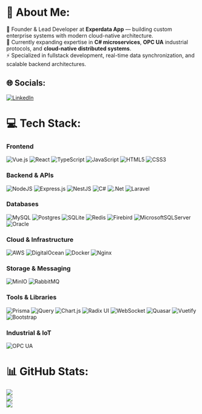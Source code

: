 # 💫 About Me:
🔭 Founder & Lead Developer at **Experdata App** — building custom enterprise systems with modern cloud-native architecture.<br>🌱 Currently expanding expertise in **C# microservices**, **OPC UA** industrial protocols, and **cloud-native distributed systems**.<br>⚡ Specialized in fullstack development, real-time data synchronization, and scalable backend architectures.

## 🌐 Socials:
[![LinkedIn](https://img.shields.io/badge/LinkedIn-%230077B5.svg?logo=linkedin&logoColor=white)](https://linkedin.com/in/lucas-munaro-388332172/) 

# 💻 Tech Stack:

### Frontend
![Vue.js](https://img.shields.io/badge/vuejs-%2335495e.svg?style=for-the-badge&logo=vuedotjs&logoColor=%234FC08D) ![React](https://img.shields.io/badge/react-%2320232a.svg?style=for-the-badge&logo=react&logoColor=%2361DAFB) ![TypeScript](https://img.shields.io/badge/typescript-%23007ACC.svg?style=for-the-badge&logo=typescript&logoColor=white) ![JavaScript](https://img.shields.io/badge/javascript-%23323330.svg?style=for-the-badge&logo=javascript&logoColor=%23F7DF1E) ![HTML5](https://img.shields.io/badge/html5-%23E34F26.svg?style=for-the-badge&logo=html5&logoColor=white) ![CSS3](https://img.shields.io/badge/css3-%231572B6.svg?style=for-the-badge&logo=css3&logoColor=white) 

### Backend & APIs
![NodeJS](https://img.shields.io/badge/node.js-6DA55F?style=for-the-badge&logo=node.js&logoColor=white) ![Express.js](https://img.shields.io/badge/express.js-%23404d59.svg?style=for-the-badge&logo=express&logoColor=%2361DAFB) ![NestJS](https://img.shields.io/badge/nestjs-%23E0234E.svg?style=for-the-badge&logo=nestjs&logoColor=white) ![C#](https://img.shields.io/badge/c%23-%23239120.svg?style=for-the-badge&logo=c-sharp&logoColor=white) ![.Net](https://img.shields.io/badge/.NET-5C2D91?style=for-the-badge&logo=.net&logoColor=white) ![Laravel](https://img.shields.io/badge/laravel-%23FF2D20.svg?style=for-the-badge&logo=laravel&logoColor=white)

### Databases
![MySQL](https://img.shields.io/badge/mysql-%2300f.svg?style=for-the-badge&logo=mysql&logoColor=white) ![Postgres](https://img.shields.io/badge/postgres-%23316192.svg?style=for-the-badge&logo=postgresql&logoColor=white) ![SQLite](https://img.shields.io/badge/sqlite-%2307405e.svg?style=for-the-badge&logo=sqlite&logoColor=white) ![Redis](https://img.shields.io/badge/redis-%23DD0031.svg?style=for-the-badge&logo=redis&logoColor=white) ![Firebird](https://img.shields.io/badge/Firebird-F80000?style=for-the-badge&logo=firebird&logoColor=white) ![MicrosoftSQLServer](https://img.shields.io/badge/Microsoft%20SQL%20Server-CC2927?style=for-the-badge&logo=microsoft%20sql%20server&logoColor=white) ![Oracle](https://img.shields.io/badge/Oracle-F80000?style=for-the-badge&logo=oracle&logoColor=white)

### Cloud & Infrastructure
![AWS](https://img.shields.io/badge/AWS-%23FF9900.svg?style=for-the-badge&logo=amazon-aws&logoColor=white) ![DigitalOcean](https://img.shields.io/badge/DigitalOcean-%230167ff.svg?style=for-the-badge&logo=digitalOcean&logoColor=white) ![Docker](https://img.shields.io/badge/docker-%230db7ed.svg?style=for-the-badge&logo=docker&logoColor=white) ![Nginx](https://img.shields.io/badge/nginx-%23009639.svg?style=for-the-badge&logo=nginx&logoColor=white)

### Storage & Messaging
![MinIO](https://img.shields.io/badge/MinIO-C72E49?style=for-the-badge&logo=minio&logoColor=white) ![RabbitMQ](https://img.shields.io/badge/Rabbitmq-FF6600?style=for-the-badge&logo=rabbitmq&logoColor=white)

### Tools & Libraries
![Prisma](https://img.shields.io/badge/Prisma-3982CE?style=for-the-badge&logo=Prisma&logoColor=white) ![jQuery](https://img.shields.io/badge/jquery-%230769AD.svg?style=for-the-badge&logo=jquery&logoColor=white) ![Chart.js](https://img.shields.io/badge/chart.js-F5788D.svg?style=for-the-badge&logo=chart.js&logoColor=white) ![Radix UI](https://img.shields.io/badge/radix%20ui-161618.svg?style=for-the-badge&logo=radix-ui&logoColor=white) ![WebSocket](https://img.shields.io/badge/WebSocket-010101?style=for-the-badge&logo=socketdotio&logoColor=white) ![Quasar](https://img.shields.io/badge/Quasar-16B7FB?style=for-the-badge&logo=quasar&logoColor=black) ![Vuetify](https://img.shields.io/badge/Vuetify-1867C0?style=for-the-badge&logo=vuetify&logoColor=AEDDFF) ![Bootstrap](https://img.shields.io/badge/bootstrap-%23563D7C.svg?style=for-the-badge&logo=bootstrap&logoColor=white)

### Industrial & IoT
![OPC UA](https://img.shields.io/badge/OPC%20UA-4B0082?style=for-the-badge&logo=opcua&logoColor=white)

# 📊 GitHub Stats:
![](https://github-readme-stats.vercel.app/api?username=Munaro&theme=radical&hide_border=true&include_all_commits=true&count_private=true)<br/>
![](https://github-readme-streak-stats.herokuapp.com/?user=Munaro&theme=radical&hide_border=true)<br/>
![](https://github-readme-stats-rho-navy.vercel.app/api/top-langs/?username=Munaro&theme=radical&hide_border=true&include_all_commits=true&count_private=true&layout=compact)
